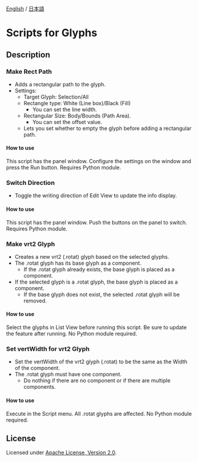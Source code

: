 [English](https://github.com/monokano/Glyphs-Scripts) / [日本語](README-JP.md)

# Scripts for Glyphs

## Description

### Make Rect Path
  * Adds a rectangular path to the glyph.
  * Settings:
      * Target Glyph: Selection/All
      * Rectangle type: White (Line box)/Black (Fill)
         * You can set the line width.
      * Rectangular Size: Body/Bounds (Path Area).
         * You can set the offset value.
      * Lets you set whether to empty the glyph before adding a rectangular path.

#### How to use
This script has the panel window. Configure the settings on the window and press the Run button. Requires Python module.


### Switch Direction
  * Toggle the writing direction of Edit View to update the info display.

#### How to use
This script has the panel window. Push the buttons on the panel to switch. Requires Python module.

### Make vrt2 Glyph
  * Creates a new vrt2 (.rotat) glyph based on the selected glyphs.
  * The .rotat glyph has its base glyph as a component.
    * If the .rotat glyph already exists, the base glyph is placed as a component.
  * If the selected glyph is a .rotat glyph, the base glyph is placed as a component.
    * If the base glyph does not exist, the selected .rotat glyph will be removed.
#### How to use
Select the glyphs in List View before running this script. Be sure to update the feature after running. No Python module required.

### Set vertWidth for vrt2 Glyph
  * Set the vertWidth of the vrt2 glyph (.rotat) to be the same as the Width of the component.
  * The .rotat glyph must have one component.
      * Do nothing if there are no component or if there are multiple components.
      
#### How to use
Execute in the Script menu. All .rotat glyphs are affected. No Python module required.

## License

Licensed under [Apache License, Version 2.0](http://www.apache.org/licenses/LICENSE-2.0).